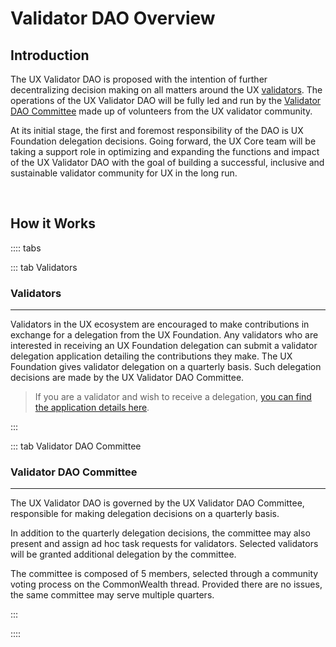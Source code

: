 # Validator DAO Overview

## Introduction

The UX Validator DAO is proposed with the intention of further decentralizing decision making on all matters around the UX [validators](/learn-the-basics/staking-basics/what-is-validator). The operations of the UX Validator DAO will be fully led and run by the [Validator DAO Committee](/governance/validator-dao/the-committee) made up of volunteers from the UX validator community.

At its initial stage, the first and foremost responsibility of the DAO is UX Foundation delegation decisions. Going forward, the UX Core team will be taking a support role in optimizing and expanding the functions and impact of the UX Validator DAO with the goal of building a successful, inclusive and sustainable validator community for UX in the long run.

<br>

## How it Works

:::: tabs

::: tab Validators

### Validators

---

Validators in the UX ecosystem are encouraged to make contributions in exchange for a delegation from the UX Foundation. Any validators who are interested in receiving an UX Foundation delegation can submit a validator delegation application detailing the contributions they make. The UX Foundation gives validator delegation on a quarterly basis. Such delegation decisions are made by the UX Validator DAO Committee.

> If you are a validator and wish to receive a delegation, [you can find the application details here](/governance/validator-dao/delegation-applications).

:::

::: tab Validator DAO Committee

### Validator DAO Committee

---

The UX Validator DAO is governed by the UX Validator DAO Committee, responsible for making delegation decisions on a quarterly basis.

In addition to the quarterly delegation decisions, the committee may also present and assign ad hoc task requests for validators. Selected validators will be granted additional delegation by the committee.

The committee is composed of 5 members, selected through a community voting process on the CommonWealth thread. Provided there are no issues, the same committee may serve multiple quarters.

:::

::::

